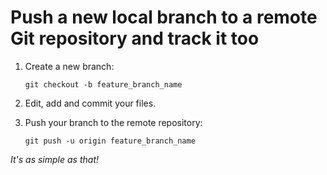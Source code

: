 # Push a new local branch to a remote Git repository and track it too

1. Create a new branch:

   `git checkout -b feature_branch_name`

2. Edit, add and commit your files.

3. Push your branch to the remote repository:

   `git push -u origin feature_branch_name`



*It's as simple as that!*